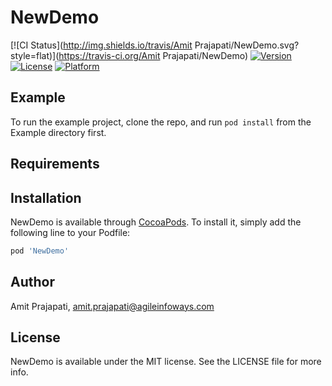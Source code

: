 # NewDemo

[![CI Status](http://img.shields.io/travis/Amit Prajapati/NewDemo.svg?style=flat)](https://travis-ci.org/Amit Prajapati/NewDemo)
[![Version](https://img.shields.io/cocoapods/v/NewDemo.svg?style=flat)](http://cocoapods.org/pods/NewDemo)
[![License](https://img.shields.io/cocoapods/l/NewDemo.svg?style=flat)](http://cocoapods.org/pods/NewDemo)
[![Platform](https://img.shields.io/cocoapods/p/NewDemo.svg?style=flat)](http://cocoapods.org/pods/NewDemo)

## Example

To run the example project, clone the repo, and run `pod install` from the Example directory first.

## Requirements

## Installation

NewDemo is available through [CocoaPods](http://cocoapods.org). To install
it, simply add the following line to your Podfile:

```ruby
pod 'NewDemo'
```

## Author

Amit Prajapati, amit.prajapati@agileinfoways.com

## License

NewDemo is available under the MIT license. See the LICENSE file for more info.
